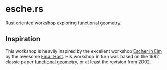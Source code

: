 # esche.rs
Rust oriented workshop exploring functional geometry.

## Inspiration
This workshop is heavily inspired by the excellent workshop 
[Escher in Elm][escher-in-elm] by the awesome [Einar Host][host]. His workshop
in turn was based on the 1982 classic paper [functional geometry][funcgeo], or
at least the revision from 2002. 

[escher-in-elm]: https://github.com/einarwh/escher-workshop
[host]: https://einarwh.wordpress.com/
[funcgeo]: https://eprints.soton.ac.uk/257577/1/funcgeo2.pdf
